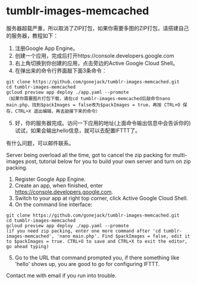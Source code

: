 # tumblr-images-memcached

服务器超载严重，所以取消了ZIP打包，如果你需要多图的ZIP打包，请搭建自己的服务器，教程如下：

1. 注册Google App Engine。
2. 创建一个应用，完成后打开https://console.developers.google.com
3. 右上角切换到你创建的应用，点击旁边的Active Google Cloud Shell。
4. 在弹出来的命令行界面敲下面3条命令：

  ```
  git clone https://github.com/gonejack/tumblr-images-memcached.git
  cd tumblr-images-memcached
  gcloud preview app deploy ./app.yaml --promote
  （如果你需要图片打包下载，请在cd tumblr-images-memcached后敲命令nano main.php，找到$packImages = false改为$packImages = true，再按 CTRL+O 保存，CTRL+X 退出编辑，再去敲接下来的命令）
  ```

5. 好，你的服务器完成。访问一下应用的地址(上面命令输出信息中会告诉你的)试试，如果会输出hello信息，就可以去配置IFTTT了。

有什么问题，可以邮件联系。


Server being overload all the time, got to cancel the zip packing for multi-images post, tutorial below for you to build your own server and turn on zip packing.

1. Register Google App Engine.
2. Create an app, when finished, enter https://console.developers.google.com.
3. Switch to your app at right top corner, click Active Google Cloud Shell.
4. On the command line interface:

  ```
  git clone https://github.com/gonejack/tumblr-images-memcached.git
  cd tumblr-images-memcached
  gcloud preview app deploy ./app.yaml --promote
  (if you need zip packing, enter one more command after 'cd tumblr-images-memcached', 'nano main.php'. Find $packImages = false, edit it to $packImages = true. CTRL+O to save and CTRL+X to exit the editor, go ahead typing)
  ```

5. Go to the URL that command prompted you, if there something like 'hello' shows up, you are good to go for configuring IFTTT.

Contact me with email if you run into trouble.
